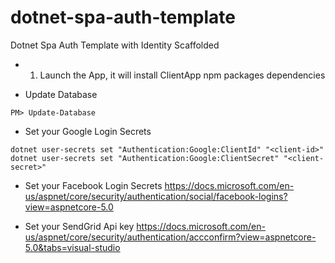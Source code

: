 # dotnet-spa-auth-template
Dotnet Spa Auth Template with Identity Scaffolded

- 1. Launch the App, it will install ClientApp npm packages dependencies

- Update Database
```
PM> Update-Database
```
- Set your Google Login Secrets
```
dotnet user-secrets set "Authentication:Google:ClientId" "<client-id>"
dotnet user-secrets set "Authentication:Google:ClientSecret" "<client-secret>"
```
- Set your Facebook Login Secrets
https://docs.microsoft.com/en-us/aspnet/core/security/authentication/social/facebook-logins?view=aspnetcore-5.0

- Set your SendGrid Api key
https://docs.microsoft.com/en-us/aspnet/core/security/authentication/accconfirm?view=aspnetcore-5.0&tabs=visual-studio
